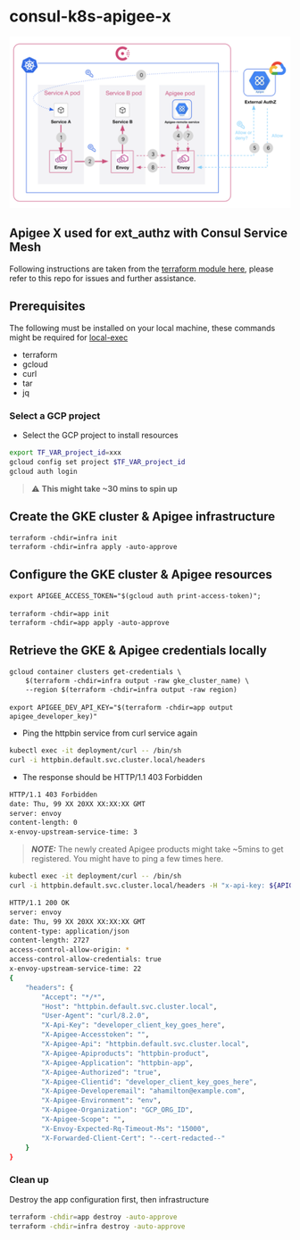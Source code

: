 # consul-k8s-apigee-x

![ext_authz](images/arch.png)

## Apigee X used for ext_authz with Consul Service Mesh

Following instructions are taken from the [terraform module here](https://github.com/apigee/terraform-modules), please refer to this repo for issues and further assistance.

## Prerequisites

The following must be installed on your local machine, these commands might be required for [local-exec](https://registry.terraform.io/providers/hashicorp/null/latest/docs/resources/resource)

- terraform
- gcloud
- curl
- tar
- jq

### Select a GCP project

* Select the GCP project to install resources

```sh
export TF_VAR_project_id=xxx
gcloud config set project $TF_VAR_project_id
gcloud auth login
```
> :warning: **This might take ~30 mins to spin up**
## Create the GKE cluster & Apigee infrastructure

```
terraform -chdir=infra init
terraform -chdir=infra apply -auto-approve
```

## Configure the GKE cluster & Apigee resources
```
export APIGEE_ACCESS_TOKEN="$(gcloud auth print-access-token)";

terraform -chdir=app init
terraform -chdir=app apply -auto-approve
```

## Retrieve the GKE & Apigee credentials locally

```
gcloud container clusters get-credentials \
	$(terraform -chdir=infra output -raw gke_cluster_name) \
    --region $(terraform -chdir=infra output -raw region)

export APIGEE_DEV_API_KEY="$(terraform -chdir=app output apigee_developer_key)"
```

* Ping the httpbin service from curl service again

```sh
kubectl exec -it deployment/curl -- /bin/sh
curl -i httpbin.default.svc.cluster.local/headers
```

* The response should be HTTP/1.1 403 Forbidden

```sh
HTTP/1.1 403 Forbidden
date: Thu, 99 XX 20XX XX:XX:XX GMT
server: envoy
content-length: 0
x-envoy-upstream-service-time: 3
```

> **_NOTE:_** The newly created Apigee products might take ~5mins to get registered. You might have to ping a few times here.

```sh
kubectl exec -it deployment/curl -- /bin/sh
curl -i httpbin.default.svc.cluster.local/headers -H "x-api-key: ${APIGEE_DEV_API_KEY}"
```

```sh
HTTP/1.1 200 OK
server: envoy
date: Thu, 99 XX 20XX XX:XX:XX GMT
content-type: application/json
content-length: 2727
access-control-allow-origin: *
access-control-allow-credentials: true
x-envoy-upstream-service-time: 22
{
    "headers": {
        "Accept": "*/*",
        "Host": "httpbin.default.svc.cluster.local",
        "User-Agent": "curl/8.2.0",
        "X-Api-Key": "developer_client_key_goes_here",
        "X-Apigee-Accesstoken": "",
        "X-Apigee-Api": "httpbin.default.svc.cluster.local",
        "X-Apigee-Apiproducts": "httpbin-product",
        "X-Apigee-Application": "httpbin-app",
        "X-Apigee-Authorized": "true",
        "X-Apigee-Clientid": "developer_client_key_goes_here",
        "X-Apigee-Developeremail": "ahamilton@example.com",
        "X-Apigee-Environment": "env",
        "X-Apigee-Organization": "GCP_ORG_ID",
        "X-Apigee-Scope": "",
        "X-Envoy-Expected-Rq-Timeout-Ms": "15000",
        "X-Forwarded-Client-Cert": "--cert-redacted--"
    }
}
```

### Clean up

Destroy the app configuration first, then infrastructure

```sh
terraform -chdir=app destroy -auto-approve
terraform -chdir=infra destroy -auto-approve
```
